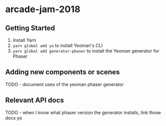 # arcade-jam-2018

## Getting Started

1. Install Yarn
1. `yarn global add yo` to install Yeoman's CLI
1. `yarn global add generator-phaser` to install the Yeoman generator for Phaser

## Adding new components or scenes

TODO - document uses of the yeoman phaser generator

## Relevant API docs

TODO - when I know what phaser version the generator installs, link those docs yo
